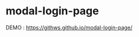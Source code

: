 # modal-login-page

DEMO : <a href="https://githws.github.io/modal-login-page/">https://githws.github.io/modal-login-page/</a>
